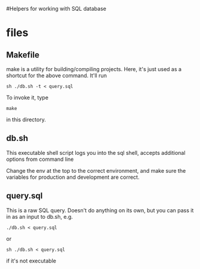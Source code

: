 #Helpers for working with SQL database

# files

## Makefile
make is a utility for building/compiling projects. Here, it's just used as a
shortcut for the above command. It'll run
```
sh ./db.sh -t < query.sql
```
To invoke it, type
```
make
```
in this directory.

## db.sh
This executable shell script logs you into the sql shell,
accepts additional options from command line

Change the env at the top to the correct environment, and make sure the variables
for production and development are correct.

## query.sql
This is a raw SQL query. Doesn't do anything on its own, but you can pass it in
as an input to db.sh, e.g.

```
./db.sh < query.sql
```
or 

```
sh ./db.sh < query.sql
```
if it's not executable
